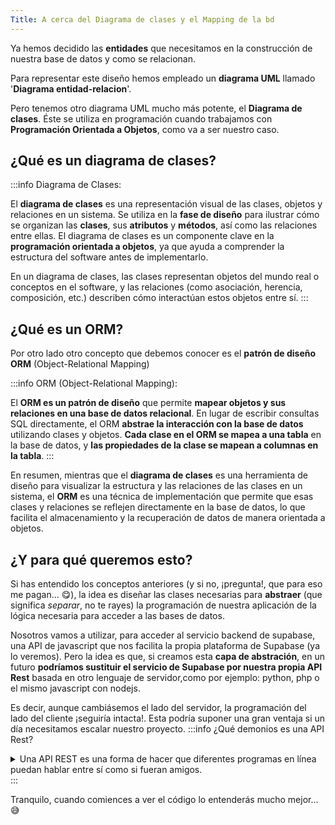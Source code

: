 ```yaml
---
Title: A cerca del Diagrama de clases y el Mapping de la bd
---
```


Ya hemos decidido las **entidades** que necesitamos en la construcción de nuestra base de datos y como se relacionan.

Para representar este diseño hemos empleado un **diagrama UML** llamado '**Diagrama entidad-relacion**'.

Pero tenemos otro diagrama UML mucho más potente, el **Diagrama de clases**. Éste se utiliza en programación cuando trabajamos con **Programación Orientada a Objetos**, como va a ser nuestro caso.

## ¿Qué es un diagrama de clases?

:::info Diagrama de Clases:

El **diagrama de clases** es una representación visual de las clases, objetos y relaciones en un sistema. Se utiliza en la **fase de diseño** para ilustrar cómo se organizan las **clases**, sus **atributos** y **métodos**, así como las relaciones entre ellas. El diagrama de clases es un componente clave en la **programación orientada a objetos**, ya que ayuda a comprender la estructura del software antes de implementarlo.

En un diagrama de clases, las clases representan objetos del mundo real o conceptos en el software, y las relaciones (como asociación, herencia, composición, etc.) describen cómo interactúan estos objetos entre sí.
:::

## ¿Qué es un ORM?
Por otro lado otro concepto que debemos conocer es el **patrón de diseño ORM** (Object-Relational Mapping)

:::info ORM (Object-Relational Mapping):

El **ORM es un patrón de diseño** que permite **mapear objetos y sus relaciones en una base de datos relacional**. En lugar de escribir consultas SQL directamente, el ORM **abstrae la interacción con la base de datos** utilizando clases y objetos. **Cada clase en el ORM se mapea a una tabla** en la base de datos, y **las propiedades de la clase se mapean a columnas en la tabla**.
:::

En resumen, mientras que el **diagrama de clases** es una herramienta de diseño para visualizar la estructura y las relaciones de las clases en un sistema, el **ORM** es una técnica de implementación que permite que esas clases y relaciones se reflejen directamente en la base de datos, lo que facilita el almacenamiento y la recuperación de datos de manera orientada a objetos.

## ¿Y para qué queremos esto?
Si has entendido los conceptos anteriores (y si no, ¡pregunta!, que para eso me pagan... 😋), la idea es diseñar las clases necesarias para **abstraer** (que significa *separar*, no te rayes) la programación de nuestra aplicación de la lógica necesaria para acceder a las bases de datos.

Nosotros vamos a utilizar, para acceder al servicio backend de supabase, una API de javascript que nos facilita la propia plataforma de Supabase (ya lo veremos). Pero la idea es que, si creamos esta **capa de abstración**, en un futuro **podríamos sustituir el servicio de Supabase por nuestra propia API Rest** basada en otro lenguaje de servidor,como por ejemplo: python, php o el mismo javascript con nodejs.

Es decir, aunque cambiásemos el lado del servidor, la programación del lado del cliente ¡seguiría intacta!. Esta podría suponer una gran ventaja si un día necesitamos escalar nuestro proyecto.
:::info ¿Qué demonios es una API Rest?
<details>
<summary>Una API REST es una forma de hacer que diferentes programas en línea puedan hablar entre sí como si fueran amigos. </summary>
Imagina que tienes una máquina expendedora: pones dinero (petición) y recibes una bebida (respuesta). Del mismo modo, cuando envías una petición a una API REST (dinero en la máquina expendedora), obtienes información o realizas una acción (bebida).

En lugar de usar botones en la máquina, usas diferentes palabras como "consigue esto", "agrega eso", "cambia esto" o "borra eso" (verbos HTTP como GET, POST, PUT, DELETE). Y toda la información se organiza como si fuera una dirección (URL) que dice dónde obtener o poner cosas.

Entonces, en resumen, una API REST es como una máquina expendedora para datos en la web: pides cosas, haces cosas y obtienes respuestas, todo a través de un conjunto de reglas y direcciones.
</details>
:::

Tranquilo, cuando comiences a ver el código lo entenderás mucho mejor... 😅 